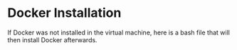 <h1>Docker Installation</h1>

If Docker was not installed in the virtual machine, here is a bash file that will then install Docker afterwards.
